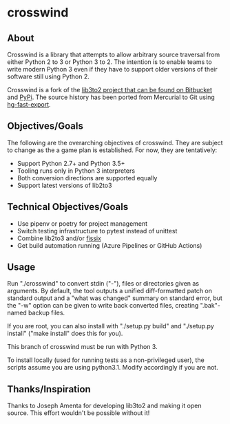 # crosswind

## About

Crosswind is a library that attempts to allow arbitrary source traversal from either
Python 2 to 3 or Python 3 to 2. The intention is to enable teams to write modern Python
3 even if they have to support older versions of their software still using Python 2.

Crosswind is a fork of the [lib3to2 project that can be found on Bitbucket](http://bitbucket.org/amentajo/crosswind)
and [PyPi](https://pypi.python.org/pypi/crosswind). The source history has been ported from Mercurial to Git
using [hg-fast-export](https://github.com/frej/fast-export).

## Objectives/Goals

The following are the overarching objectives of crosswind. They are subject to change as
the a game plan is established. For now, they are tentatively:

- Support Python 2.7+ and Python 3.5+
- Tooling runs only in Python 3 interpreters
- Both conversion directions are supported equally
- Support latest versions of lib2to3

## Technical Objectives/Goals

- Use pipenv or poetry for project management
- Switch testing infrastructure to pytest instead of unittest
- Combine lib2to3 and/or [fissix](https://github.com/jreese/fissix)
- Get build automation running (Azure Pipelines or GitHub Actions)

## Usage

Run "./crosswind" to convert stdin ("-"), files or directories given as
arguments.  By default, the tool outputs a unified diff-formatted patch on
standard output and a "what was changed" summary on standard error, but the
"-w" option can be given to write back converted files, creating
".bak"-named backup files.

If you are root, you can also install with "./setup.py build" and
"./setup.py install" ("make install" does this for you).

This branch of crosswind must be run with Python 3.

To install locally (used for running tests as a non-privileged user), the
scripts assume you are using python3.1.  Modify accordingly if you are not.

## Thanks/Inspiration

Thanks to Joseph Amenta for developing lib3to2 and making it open source. This effort
wouldn't be possible without it!
